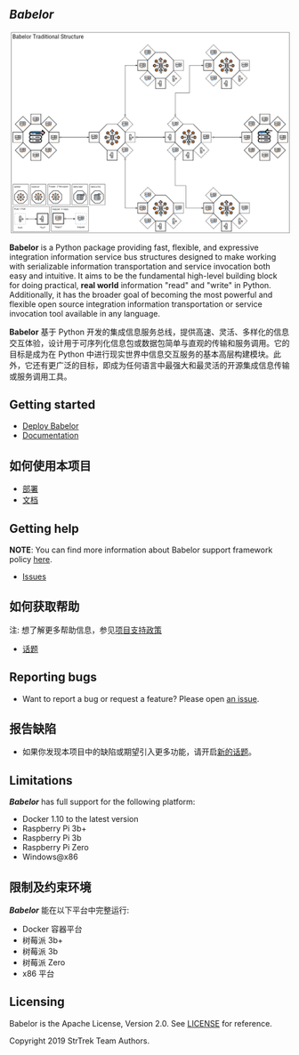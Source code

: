 ## **_Babelor_**

![avatar](docs/imgs/structure/Babelor/Babelor-2019-Tranditional.png)

**Babelor** is a Python package providing fast, flexible, and expressive integration information service bus structures designed to make working with serializable information transportation and service invocation both easy and intuitive. It aims to be the fundamental high-level building block for doing practical, **real world** information "read" and "write" in Python. Additionally, it has the broader goal of becoming the most powerful and flexible open source integration information transportation or service invocation tool available in any language.

**Babelor** 基于 Python 开发的集成信息服务总线，提供高速、灵活、多样化的信息交互体验，设计用于可序列化信息包或数据包简单与直观的传输和服务调用。它的目标是成为在 Python 中进行现实世界中信息交互服务的基本高层构建模块。此外，它还有更广泛的目标，即成为任何语言中最强大和最灵活的开源集成信息传输或服务调用工具。

## Getting started

* [Deploy Babelor](https://babelor.readthedocs.io/en/latest/deployment.html)
* [Documentation](https://babelor.readthedocs.io)

## 如何使用本项目

* [部署](https://Babelor.readthedocs.io/en/latest/deployment.html)
* [文档](https://Babelor.readthedocs.io)


## Getting help

**NOTE**: You can find more information about Babelor support framework policy [here](https://www.strtrek.com/babelor/support-policy/).

* [Issues](https://github.com/strtrek/babelor/issues)

## 如何获取帮助

注: 想了解更多帮助信息，参见[项目支持政策](https://www.strtrek.com/babelor/support-policy/)

* [话题](https://github.com/strtrek/babelor/issues)

## Reporting bugs

* Want to report a bug or request a feature? Please open [an issue](https://github.com/strtrek/babelor/issues/new).

## 报告缺陷

* 如果你发现本项目中的缺陷或期望引入更多功能，请开启[新的话题](https://github.com/strtrek/babelor/issues/new)。

## Limitations
**_Babelor_** has full support for the following platform:

* Docker 1.10 to the latest version
* Raspberry Pi 3b+
* Raspberry Pi 3b
* Raspberry Pi Zero
* Windows@x86

## 限制及约束环境

**_Babelor_** 能在以下平台中完整运行:

* Docker 容器平台
* 树莓派 3b+
* 树莓派 3b
* 树莓派 Zero
* x86 平台

## Licensing

Babelor is the Apache License, Version 2.0. See [LICENSE](./COPYING.txt) for reference.

Copyright 2019 StrTrek Team Authors.
